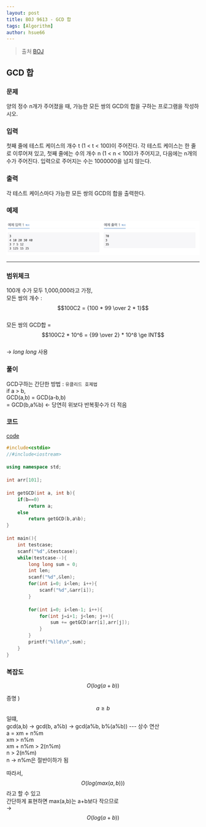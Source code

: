 ```yaml
---
layout: post
title: BOJ 9613 - GCD 합
tags: [Algorithm]
author: hsue66 
---
```


> 출처 [BOJ](https://www.acmicpc.net/problem/9613)

GCD 합
--------------
### 문제
양의 정수 n개가 주어졌을 때, 가능한 모든 쌍의 GCD의 합을 구하는 프로그램을 작성하시오.
### 입력
첫째 줄에 테스트 케이스의 개수 t (1 < t < 100)이 주어진다. 각 테스트 케이스는 한 줄로 이루어져 있고, 첫째 줄에는 수의 개수 n (1 < n < 100)가 주어지고, 다음에는 n개의 수가 주어진다. 입력으로 주어지는 수는 1000000을 넘지 않는다.
### 출력
각 테스트 케이스마다 가능한 모든 쌍의 GCD의 합을 출력한다.
### 예제 
![문제](/assets/img/postimg/boj9613.png)

* * *
### 범위체크
100개 수가 모두 1,000,000라고 가정,  
모든 쌍의 개수 : $$100C2 = {100 * 99 \over 2 * 1}$$  
모든 쌍의 GCD합 = $$100C2 * 10^6 = {99 \over 2} * 10^8 \ge INT$$  
→ *long long* 사용 

### 풀이
GCD구하는 간단한 방법 : `유클리드 호제법`  
if a > b,  
GCD(a,b) = GCD(a-b,b)  
= GCD(b,a%b) ← 당연히 위보다 반복횟수가 더 적음 

### 코드
[code](https://github.com/Hsue66/Algo/blob/master/BOJ/9613.cpp)
```cpp
#include<cstdio>
//#include<iostream>

using namespace std;

int arr[101];

int getGCD(int a, int b){
	if(b==0)
		return a;
	else
		return getGCD(b,a%b);
}

int main(){
	int testcase;
	scanf("%d",&testcase);
	while(testcase--){
		long long sum = 0;
		int len;
		scanf("%d",&len);
		for(int i=0; i<len; i++){
			scanf("%d",&arr[i]);
		}

		for(int i=0; i<len-1; i++){
			for(int j=i+1; j<len; j++){
				sum += getGCD(arr[i],arr[j]);
			}
		}
		printf("%lld\n",sum);
	}
}
```  

### 복잡도
$$O(log(a+b))$$ 

증명 )  
$$a \ge b$$ 일떄,  
gcd(a,b) → gcd(b, a%b) → gcd(a%b, b%(a%b)) --- 상수 연산  
a = xm + n%m  
xm > n%m  
xm + n%m > 2(n%m)  
n > 2(n%m)  
n → n%m은 절반이하가 됨  

따라서, $$O(log(max(a,b)))$$라고 할 수 있고  
간단하게 표현하면 max(a,b)는 a+b보다 작으므로  
→ $$O(log(a+b))$$  

